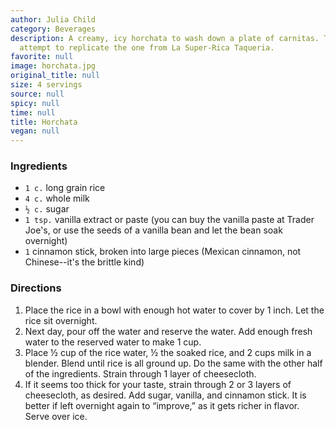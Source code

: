 ```yaml
---
author: Julia Child
category: Beverages
description: A creamy, icy horchata to wash down a plate of carnitas. This is our
  attempt to replicate the one from La Super-Rica Taqueria.
favorite: null
image: horchata.jpg
original_title: null
size: 4 servings
source: null
spicy: null
time: null
title: Horchata
vegan: null
---
```

### Ingredients

* `1 c.` long grain rice
* `4 c.` whole milk
* `½ c.` sugar
* `1 tsp.` vanilla extract or paste (you can buy the vanilla paste at Trader Joe's, or use the seeds of a vanilla bean and let the bean soak overnight)
* `1` cinnamon stick, broken into large pieces (Mexican cinnamon, not Chinese--it's the brittle kind)

### Directions

1. Place the rice in a bowl with enough hot water to cover by 1 inch. Let the rice sit overnight.
2. Next day, pour off the water and reserve the water. Add enough fresh water to the reserved water to make 1 cup.
3. Place ½ cup of the rice water, ½ the soaked rice, and 2 cups milk in a blender. Blend until rice is all ground up. Do the same with the other half of the ingredients. Strain through 1 layer of cheesecloth.
4. If it seems too thick for your taste, strain through 2 or 3 layers of cheesecloth, as desired. Add sugar, vanilla, and cinnamon stick. It is better if left overnight again to “improve,” as it gets richer in flavor. Serve over ice.